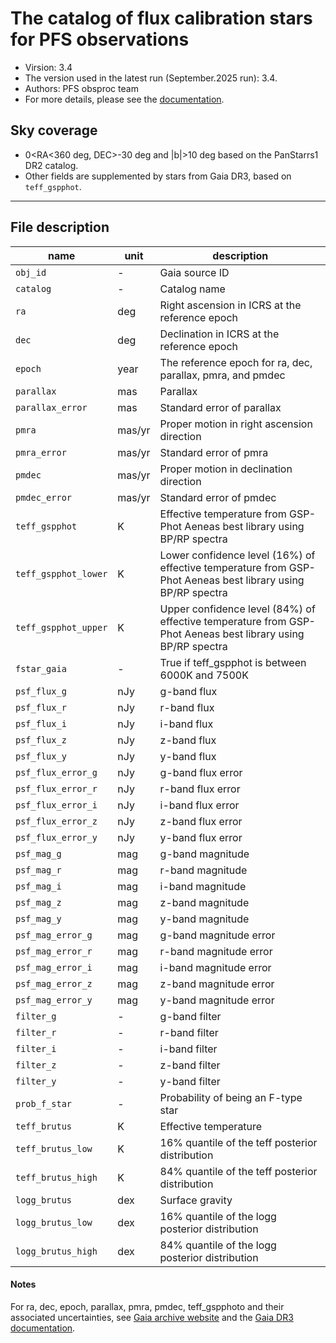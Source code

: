                                                                                                    
# The catalog of flux calibration stars for PFS observations
- Virsion: 3.4
- The version used in the latest run (September.2025 run): 3.4.
- Authors: PFS obsproc team
- For more details, please see the [documentation](doc/catalog.md).
                                                                                                    
## Sky coverage
- 0<RA<360 deg, DEC>-30 deg and |b|>10 deg based on the PanStarrs1 DR2 catalog.
- Other fields are supplemented by stars from Gaia DR3, based on `teff_gspphot`.
 --------------------------------------




## File description
                                                                                                    
| name					 | unit		 | description															  |
|-----------------------|-----------|------------------------------------------------------------------------|
| `obj_id`              |  -        | Gaia source ID                                                         |
| `catalog`             |  -        | Catalog name                                                           |
| `ra`                  | deg       | Right ascension in ICRS at the reference epoch                         |
| `dec`                 | deg       | Declination in ICRS at the reference epoch                             |
| `epoch`               | year      | The reference epoch for ra, dec, parallax, pmra, and pmdec             |
| `parallax`            | mas       | Parallax                                                               |
| `parallax_error`      | mas       | Standard error of parallax                                             |
| `pmra`                | mas/yr    | Proper motion in right ascension direction                             |
| `pmra_error`          | mas/yr    | Standard error of pmra                                                 |
| `pmdec`               | mas/yr    | Proper motion in declination direction                                 |
| `pmdec_error`         | mas/yr    | Standard error of pmdec                                                |
| `teff_gspphot`        | K         | Effective temperature from GSP-Phot Aeneas best library using BP/RP spectra |
| `teff_gspphot_lower`  | K         | Lower confidence level (16%) of effective temperature from GSP-Phot Aeneas best library using BP/RP spectra |
| `teff_gspphot_upper`  | K         | Upper confidence level (84%) of effective temperature from GSP-Phot Aeneas best library using BP/RP spectra |
| `fstar_gaia`          |  -        | True if teff_gspphot is between 6000K and 7500K                        |
| `psf_flux_g`          | nJy       | g-band flux                                                            |
| `psf_flux_r`          | nJy       | r-band flux                                                            |
| `psf_flux_i`          | nJy       | i-band flux                                                            |
| `psf_flux_z`          | nJy       | z-band flux                                                            |
| `psf_flux_y`          | nJy       | y-band flux                                                            |
| `psf_flux_error_g`    | nJy       | g-band flux error                                                      |
| `psf_flux_error_r`    | nJy       | r-band flux error                                                      |
| `psf_flux_error_i`    | nJy       | i-band flux error                                                      |
| `psf_flux_error_z`    | nJy       | z-band flux error                                                      |
| `psf_flux_error_y`    | nJy       | y-band flux error                                                      |
| `psf_mag_g`           | mag       | g-band magnitude                                                       |
| `psf_mag_r`           | mag       | r-band magnitude                                                       |
| `psf_mag_i`           | mag       | i-band magnitude                                                       |
| `psf_mag_z`           | mag       | z-band magnitude                                                       |
| `psf_mag_y`           | mag       | y-band magnitude                                                       |
| `psf_mag_error_g`     | mag       | g-band magnitude error                                                 |
| `psf_mag_error_r`     | mag       | r-band magnitude error                                                 |
| `psf_mag_error_i`     | mag       | i-band magnitude error                                                 |
| `psf_mag_error_z`     | mag       | z-band magnitude error                                                 |
| `psf_mag_error_y`     | mag       | y-band magnitude error                                                 |
| `filter_g`            |  -        | g-band filter                                                          |
| `filter_r`            |  -        | r-band filter                                                          |
| `filter_i`            |  -        | i-band filter                                                          |
| `filter_z`            |  -        | z-band filter                                                          |
| `filter_y`            |  -        | y-band filter                                                          |
| `prob_f_star`         |  -        | Probability of being an F-type star                                    |
| `teff_brutus`         | K         | Effective temperature                                                  |
| `teff_brutus_low`     | K         | 16% quantile of the teff posterior distribution                        |
| `teff_brutus_high`    | K         | 84% quantile of the teff posterior distribution                        |
| `logg_brutus`         | dex       | Surface gravity                                                        |
| `logg_brutus_low`     | dex       | 16% quantile of the logg posterior distribution                        |
| `logg_brutus_high`    | dex       | 84% quantile of the logg posterior distribution                        |




#### Notes
                                                                                                    
  For ra, dec, epoch, parallax, pmra, pmdec, teff_gspphoto and their associated uncertainties, see [Gaia archive website](https://gea.esac.esa.int/archive/) and the [Gaia DR3 documentation](https://gea.esac.esa.int/archive/documentation/GDR3/).




